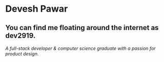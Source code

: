 # Devesh Pawar
## You can find me floating around the internet as dev2919.
###### A full-stack developer & computer science graduate with a passion for product design.
